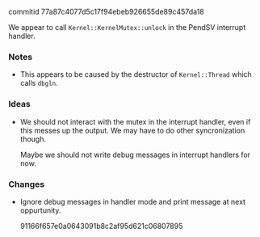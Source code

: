 commitid 77a87c4077d5c17f94ebeb926655de89c457da18

We appear to call `Kernel::KernelMutex::unlock` in the PendSV interrupt
handler.

### Notes

-   This appears to be caused by the destructor of `Kernel::Thread` which calls
    `dbgln`.

### Ideas

-   We should not interact with the mutex in the interrupt handler, even if
    this messes up the output.  We may have to do other syncronization though.

    Maybe we should not write debug messages in interrupt handlers for now.

### Changes

-   Ignore debug messages in handler mode and print message at next
    oppurtunity.

    91166f657e0a0643091b8c2af95d621c06807895
